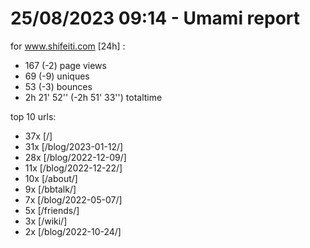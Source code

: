 # 25/08/2023 09:14 - Umami report
for www.shifeiti.com [24h] :

 - 167 (-2) page views
 - 69 (-9) uniques
 - 53 (-3) bounces
 - 2h 21' 52'' (-2h 51' 33'') totaltime


top 10 urls:
 - 37x [/]
 - 31x [/blog/2023-01-12/]
 - 28x [/blog/2022-12-09/]
 - 11x [/blog/2022-12-22/]
 - 10x [/about/]
 - 9x [/bbtalk/]
 - 7x [/blog/2022-05-07/]
 - 5x [/friends/]
 - 3x [/wiki/]
 - 2x [/blog/2022-10-24/]


